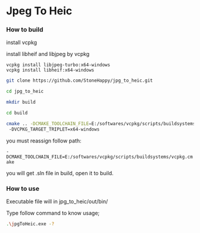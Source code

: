 # Jpeg To Heic


### How to build

install vcpkg

install libheif and libjpeg by vcpkg
```
vcpkg install libjpeg-turbo:x64-windows
vcpkg install libheif:x64-windows
```

```bash
git clone https://github.com/StoneHappy/jpg_to_heic.git

cd jpg_to_heic

mkdir build

cd build

cmake .. -DCMAKE_TOOLCHAIN_FILE=E:/softwares/vcpkg/scripts/buildsystems/vcpkg.cmake
 -DVCPKG_TARGET_TRIPLET=x64-windows

```

you must reassign follow path:

`-DCMAKE_TOOLCHAIN_FILE=E:/softwares/vcpkg/scripts/buildsystems/vcpkg.cmake`

you will get .sln file in build, open it to build.

### How to use

Executable file will in jpg_to_heic/out/bin/

Type follow command to know usage;

```bash
.\jpgToHeic.exe -?
```